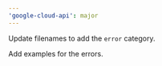 ```yaml
---
'google-cloud-api': major
---
```


Update filenames to add the `error` category.

Add examples for the errors.
